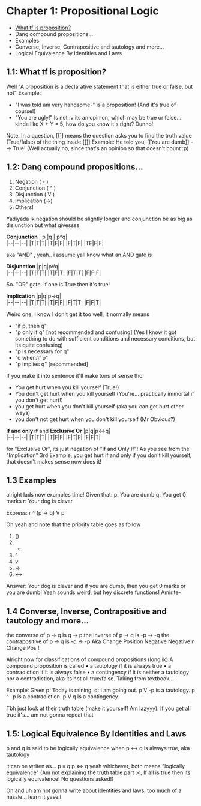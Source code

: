 # Chapter 1: Propositional Logic

 - [What tf is proposition?](##11:-What-tf-is-proposition?)
 - Dang compound propositions...
 - Examples
 - Converse, Inverse, Contrapositive and tautology and more...
 - Logical Equivalence By Identities and Laws

## 1.1: What tf is proposition?
Well "A proposition is a declarative statement that is either true or false, but not"
Example:
- "I was told am very handsome-" is a proposition! (And it's true of course!)
- "You are ugly!" Is not :v its an opinion, which may be true or false... kinda like X + Y = 5, how do you know it's right? Dunno!

Note: In a question, [[]] means the question asks you to find the truth value (True/false) of the thing inside [[]]
Example: He told you, [[You are dumb]] --> True! (Well actually no, since that's an opinion so that doesn't count :p)


## 1.2: Dang compound propositions...

 1. Negation ( - )
 2. Conjunction ( ^ )
 3. Disjunction ( V )
 4. Implication (→)
 5.  Others!
 
Yadiyada ik negation should be slightly longer and conjunction be as big as disjunction but what givessss

**Conjunction**
| p |q  | p^q|  
|--|--|--|
|T|T|T|
|T|F|F|
|F|T|F|
|TF|F|F|

aka "AND" , yeah.. i assume yall know what an AND gate is

**Disjunction**
|p|q|pVq|  
|--|--|--|
|T|T|T|
|T|F|T|
|F|T|T|
|F|F|F|

So. "OR" gate. if one is True then it's true! 

**Implication**
|p|q|p→q|  
|--|--|--|
|T|T|T|
|T|F|F|
|F|T|T|
|F|F|T|

Weird one, I know I don't get it too well, it normally means
- "if p, then q"
- "p only if q" [not recommended and confusing] (Yes I know it got something to do with sufficient conditions and necessary conditions, but its quite confusing)
- "p is necessary for q"
- "q when/if p"
- "p implies q" [recommended]

If you make it into sentence it'll make tons of sense tho! 
 - You get hurt when you kill yourself (True!)
 - You don't get hurt when you kill yourself  (You're... practically immortal if you don't get hurt!)
 - you get hurt when you don't kill yourself (aka you can get hurt other ways)   
 - you don't not get hurt when you don't kill yourself (Mr Obvious?)

**If and only if** and **Exclusive Or**
|p|q|p<->q|  
|--|--|--|
|T|T|T|
|T|F|F|
|F|T|F|
|F|F|T|

for "Exclusive Or", its just negation of "If and Only If"!
As you see from the "Implication" 3rd Example, you get hurt if and only if you don't kill yourself, that doesn't makes sense now does it! 

## 1.3 Examples
alright lads now examples time! 
Given that:
p: You are dumb
q: You get 0 marks
r: Your dog is clever

Express: r ^ (p → q)  V p 

Oh yeah and note that the priority table goes as follow

 1. ()
 2. -
 3. ^
 4. v
 5. →
 6. <-> 

Answer: Your dog is clever and if you are dumb, then you get 0 marks or you are dumb!
Yeah sounds weird, but hey discrete functions! Amirite- 

## 1.4 Converse, Inverse, Contrapositive and tautology and more...
the converse of p → q is q → p
the inverse of p → q is -p → -q
the contrapositive of p → q is -q → -p
Aka
Change Position
Negative
Negative n Change Pos !

Alright now for classifications of compound propositions (long ik)
A compound proposition is called
• a tautology if it is always true
• a contradiction if it is always false
• a contingency if it is neither a tautology nor a contradiction, aka its not all true/false.
Taking from textbook...
 
Example: Given
p: Today is raining.
q: I am going out.
p V -p is a tautology.
p ^ -p is a contradiction.
p V q is a contingency.

Tbh just look at their truth table (make it yourself! Am lazyyy). If you get all true it's... am not gonna repeat that

## 1.5: Logical Equivalence By Identities and Laws
p and q is said to be logically equivalence when p <-> q is always true, aka tautology

it can be writen as... 
p ≡ q
p ⇔ q
yeah whichever, both means "logically equivalence"
(Am not explaining the truth table part :<, If all is true then its logically equivalence! No questions asked!)

Oh and uh am not gonna write about identities and laws, too much of a hassle... learn it yaself
